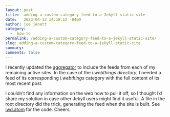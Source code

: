 ```yaml
---
layout: post
title:  adding a custom category feed to a Jekyll static site
date:   2023-04-13 14:18:12 -0400
author: joe jenett
category:
  -  how-to
permalink: /adding-a-custom-category-feed-to-a-jekyll-static-site/
slug: adding-a-custom-category-feed-to-a-jekyll-static-site
summary: 
comments: false
---
```

<p>I recently updated the <a href="https://joejenett.com/aggregator/">aggregator</a> to include the feeds from each of my remaining active sites. In the case of the <em>i.webthings directory</em>, I needed a feed of its corresponding <em>i.webthings</em> category with the full content of its most recent post. </p>
<p>I couldn’t find any information on the web how to pull it off, so I thought I’d share my solution in case other Jekyll users might find it useful. A file in the root directory did the trick, generating the feed when the site is built. See <a href="https://github.com/joejenett/iwebthings/blob/main/iwd.atom">iwd.atom</a> for the code. Cheers.</p>

<a href="https://brid.gy/publish/mastodon"></a>